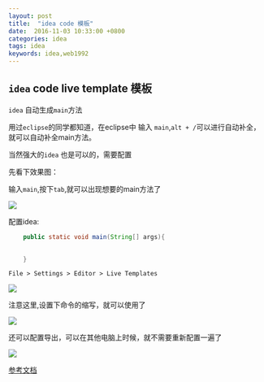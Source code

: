 ```yaml
---
layout: post
title:  "idea code 模板"
date:  2016-11-03 10:33:00 +0800
categories: idea
tags: idea
keywords: idea,web1992
---
```


`idea` code live template 模板
---

`idea` 自动生成`main`方法

<!--more-->

用过`eclipse`的同学都知道，在eclipse中 输入 `main`,`alt + /`可以进行自动补全，就可以自动补全main方法。

当然强大的`idea` 也是可以的，需要配置

先看下效果图：

输入`main`,按下`tab`,就可以出现想要的main方法了

![](https://i.imgur.com/2EN9kOb.gif)


配置idea:
```java
    public static void main(String[] args){

        
    }
```

```
File > Settings > Editor > Live Templates
```

![](https://i.imgur.com/ig63CBs.png)



注意这里,设置下命令的缩写，就可以使用了

![](https://i.imgur.com/urHl2xJ.png)


还可以配置导出，可以在其他电脑上时候，就不需要重新配置一遍了

![](https://i.imgur.com/7S1JIHV.png)



[参考文档](https://www.jetbrains.com/help/idea/2016.2/exporting-and-importing-settings.html)
	







